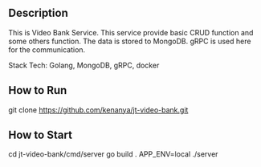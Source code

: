 ## Description
This is Video Bank Service. This service provide basic CRUD function and some others function.
The data is stored to MongoDB. gRPC is used here for the communication.

Stack Tech: Golang, MongoDB, gRPC, docker


## How to Run
git clone https://github.com/kenanya/jt-video-bank.git

## How to Start
cd jt-video-bank/cmd/server
go build .
APP_ENV=local ./server
